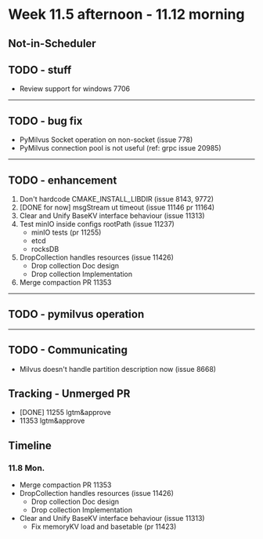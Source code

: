 # Week 11.5 afternoon - 11.12 morning

## Not-in-Scheduler

## TODO - stuff
- Review support for windows 7706

---
## TODO - bug fix
- PyMilvus Socket operation on non-socket (issue 778)
- PyMilvus connection pool is not useful (ref: grpc issue 20985)

---
## TODO - enhancement
1. Don't hardcode CMAKE_INSTALL_LIBDIR (issue 8143, 9772)
2. [DONE for now] msgStream ut timeout (issue 11146 pr 11164)
3. Clear and Unify BaseKV interface behaviour (issue 11313)
4. Test minIO inside configs rootPath (issue 11237)
    - minIO tests (pr 11255)
    - etcd
    - rocksDB
5. DropCollection handles resources (issue 11426)
    - Drop collection Doc design
    - Drop collection Implementation
7. Merge compaction PR 11353

---
## TODO - pymilvus operation

---
## TODO - Communicating
- Milvus doesn't handle partition description now (issue 8668)

## Tracking - Unmerged PR
- [DONE] 11255 lgtm&approve
- 11353 lgtm&approve

## Timeline
### 11.8 Mon.
- Merge compaction PR 11353
- DropCollection handles resources (issue 11426)
    - Drop collection Doc design
    - Drop collection Implementation
- Clear and Unify BaseKV interface behaviour (issue 11313)
    - Fix memoryKV load and basetable (pr 11423)
